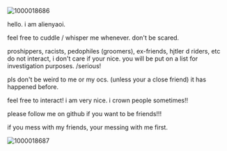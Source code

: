 ![1000018686](https://github.com/user-attachments/assets/a04b2a38-36d2-474f-966d-08aac87e0df5)

hello. i am alienyaoi. 

feel free to cuddle / whisper me whenever. don't be scared.

proshippers, racists, pedophiles (groomers), ex-friends, hjtler d riders, etc do not interact, i don't care if your nice. you will be put on a list for investigation purposes. /serious!

pls don't be weird to me or my ocs. (unless your a close friend) it has happened before. 

feel free to interact! i am very nice. i crown people sometimes!!

please follow me on github if you want to be friends!!! 

if you mess with my friends, your messing with me first. 

![1000018687](https://github.com/user-attachments/assets/c23d7963-6e28-4aff-9e23-41608cd8862d)
